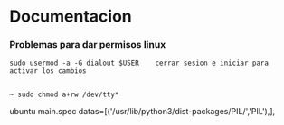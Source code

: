 # Documentacion



### Problemas para dar permisos linux
    
    
    sudo usermod -a -G dialout $USER    cerrar sesion e iniciar para activar los cambios
    
    
    ~ sudo chmod a+rw /dev/tty*

ubuntu main.spec
    datas=[('/usr/lib/python3/dist-packages/PIL/','PIL'),],